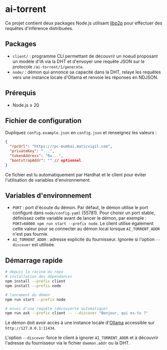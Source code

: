 # ai-torrent

Ce projet contient deux packages Node.js utilisant [libp2p](https://libp2p.io/) pour effectuer des requêtes d'inférence distribuées.

## Packages

- `client/` : programme CLI permettant de découvrir un noeud proposant un modèle d'IA via la DHT et d'envoyer une requête JSON sur le protocole `/ai-torrent/1/generate`.
- `node/` : démon qui annonce sa capacité dans la DHT, relaye les requêtes vers une instance locale d'Ollama et renvoie les réponses en NDJSON.

## Prérequis

- Node.js ≥ 20

## Fichier de configuration

Dupliquez `config.example.json` en `config.json` et renseignez les valeurs :

```json
{
  "rpcUrl": "https://rpc-mumbai.maticvigil.com",
  "privateKey": "...",
  "tokenAddress": "0x...",
  "bootstrapAddr": "" // optionnel
}
```

Ce fichier est lu automatiquement par Hardhat et le client pour éviter l'utilisation de variables d'environnement.

## Variables d'environnement

- `PORT` : port d'écoute du démon. Par défaut, le démon utilise le port configuré dans `node/config.yaml` (55781). Pour choisir un port stable, définissez cette variable avant de lancer le démon, par exemple : `PORT=60000 npm run start --prefix node`. Le client utilise également cette valeur pour se connecter au démon local lorsque `AI_TORRENT_ADDR` n'est pas fournie.
- `AI_TORRENT_ADDR` : adresse explicite du fournisseur. Ignorée si l'option `--discover` est utilisée.

## Démarrage rapide

```bash
# depuis la racine du repo
# installation des dépendances
npm install --prefix client
npm install --prefix node

# lancement du démon
npm run start --prefix node

# envoi d'une requête (découverte automatique)
npm run ask --prefix client -- --discover "Bonjour, qui es-tu ?"
```

Le démon doit avoir accès à une instance locale d'[Ollama](https://github.com/ollama/ollama) accessible sur `http://127.0.0.1:11434`.

L'option `--discover` force le client à ignorer `AI_TORRENT_ADDR` et à découvrir l'adresse du fournisseur via le fichier `daemon.addr` ou la DHT.
